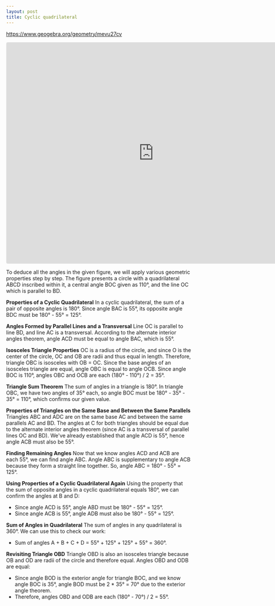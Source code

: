 ```yaml
---
layout: post
title: Cyclic quadrilateral
---
```


https://www.geogebra.org/geometry/mevu27cv

<iframe src="https://www.geogebra.org/geometry/mevu27cv?embed" width="800" height="600" allowfullscreen style="border: 1px solid #e4e4e4;border-radius: 4px;" frameborder="0"></iframe>




To deduce all the angles in the given figure, we will apply various geometric properties step by step. The figure presents a circle with a quadrilateral ABCD inscribed within it, a central angle BOC given as 110°, and the line OC which is parallel to BD.

**Properties of a Cyclic Quadrilateral**
In a cyclic quadrilateral, the sum of a pair of opposite angles is 180°. Since angle BAC is 55°, its opposite angle BDC must be 180° - 55° = 125°.

**Angles Formed by Parallel Lines and a Transversal**
Line OC is parallel to line BD, and line AC is a transversal. According to the alternate interior angles theorem, angle ACD must be equal to angle BAC, which is 55°.

**Isosceles Triangle Properties**
OC is a radius of the circle, and since O is the center of the circle, OC and OB are radii and thus equal in length. Therefore, triangle OBC is isosceles with OB = OC. Since the base angles of an isosceles triangle are equal, angle OBC is equal to angle OCB. Since angle BOC is 110°, angles OBC and OCB are each (180° - 110°) / 2 = 35°.

**Triangle Sum Theorem**
The sum of angles in a triangle is 180°. In triangle OBC, we have two angles of 35° each, so angle BOC must be 180° - 35° - 35° = 110°, which confirms our given value.

**Properties of Triangles on the Same Base and Between the Same Parallels**
Triangles ABC and ADC are on the same base AC and between the same parallels AC and BD. The angles at C for both triangles should be equal due to the alternate interior angles theorem (since AC is a transversal of parallel lines OC and BD). We've already established that angle ACD is 55°, hence angle ACB must also be 55°.

**Finding Remaining Angles**
Now that we know angles ACD and ACB are each 55°, we can find angle ABC. Angle ABC is supplementary to angle ACB because they form a straight line together. So, angle ABC = 180° - 55° = 125°.

**Using Properties of a Cyclic Quadrilateral Again**
Using the property that the sum of opposite angles in a cyclic quadrilateral equals 180°, we can confirm the angles at B and D:

- Since angle ACD is 55°, angle ABD must be 180° - 55° = 125°.
- Since angle ACB is 55°, angle ADB must also be 180° - 55° = 125°.

**Sum of Angles in Quadrilateral**
The sum of angles in any quadrilateral is 360°. We can use this to check our work:

- Sum of angles A + B + C + D = 55° + 125° + 125° + 55° = 360°.

**Revisiting Triangle OBD**
Triangle OBD is also an isosceles triangle because OB and OD are radii of the circle and therefore equal. Angles OBD and ODB are equal:

- Since angle BOD is the exterior angle for triangle BOC, and we know angle BOC is 35°, angle BOD must be 2 * 35° = 70° due to the exterior angle theorem.
- Therefore, angles OBD and ODB are each (180° - 70°) / 2 = 55°.
